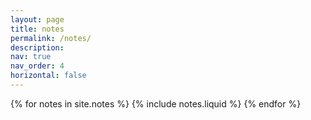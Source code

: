 ```yaml
---
layout: page
title: notes
permalink: /notes/
description: 
nav: true
nav_order: 4
horizontal: false
---
```


<!-- pages/notes.md -->
<div class="notes">
  <!-- Generate cards for each note -->
  <div class="row row-cols-1 row-cols-md-1">
  {% for notes in site.notes %}
    {% include notes.liquid %}
  {% endfor %}
  </div>
</div>
